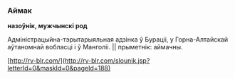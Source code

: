 ### Аймак
**назоўнік, мужчынскі род**

Адміністрацыйна-тэрытарыяльная адзінка ў Бураціі, у Горна-Алтайскай аўтаномнай вобласці і ў Манголіі. || прыметнік: аймачны.

<a rel="author">[http://rv-blr.com/](http://rv-blr.com/slounik.jsp?letterId=0&maskId=0&pageId=188)</a>
